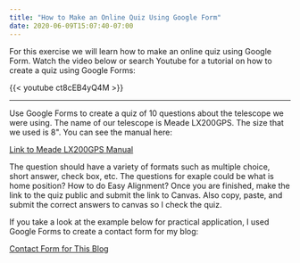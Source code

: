 ```yaml
---
title: "How to Make an Online Quiz Using Google Form"
date: 2020-06-09T15:07:40-07:00
---
```


For this exercise we will learn how to make an online quiz using Google Form. Watch the video below or search Youtube for a tutorial on how to create a quiz using Google Forms:

 {{< youtube ct8cEB4yQ4M >}}

___


Use Google Forms to create a quiz of 10 questions about the telescope we were using.  The name of our telescope is Meade LX200GPS. The size that we used is 8". You can see the  manual here: 

[Link to Meade LX200GPS Manual](http://www.ruf.rice.edu/~ruco/manuals/LX200GPS%20Manual.pdf) 
 

The question should have a variety of formats such as multiple choice, short answer, check box, etc. The questions for exaple could be what is home position? How to do Easy Alignment? Once you are finished, make the link to the quiz public and submit the link to Canvas. Also copy, paste, and submit the correct answers to canvas so I check the quiz.

 If you take a look at the example below for practical application, I used Google Forms to create a contact form for my blog:

[Contact Form for This Blog](https://www.valuableknowledge.tk/contact/)


